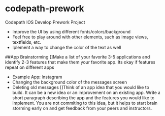 # codepath-prework
Codepath IOS Develop Prework Project

- Improve the UI by using different fonts/colors/background
- Feel free to play around with other elements, such as image views, textfields, etc.
- Iplement a way to change the color of the text as well


##App Brainstorming
[]Make a list of your favorite 3-5 applications and identify 2-3 features that make them your favorite app. Its okay if features repeat on different apps
- Example App: Instagram
- Changing the background color of the messages screen
- Deleting old messages
[]Think of an app idea that you would like to build. It can be a new idea or an improvement on an existing app. Write a short paragraph describing the app and the features you would like to implement. You are not commiting to this idea, but it helps to start brain storming early on and get feedback from your peers and instructors.
